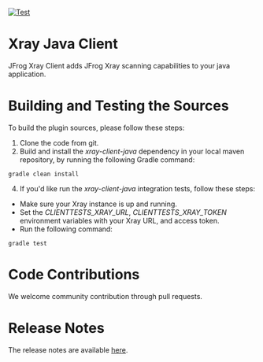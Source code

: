 [![Test](https://github.com/jfrog/xray-client-java/actions/workflows/test.yml/badge.svg)](https://github.com/jfrog/xray-client-java/actions/workflows/test.yml)

# Xray Java Client 

JFrog Xray Client adds JFrog Xray scanning capabilities to your java application.

# Building and Testing the Sources

To build the plugin sources, please follow these steps:
1. Clone the code from git.
2. Build and install the *xray-client-java* dependency in your local maven repository, by running the following Gradle command:
```
gradle clean install
```
4. If you'd like run the *xray-client-java* integration tests, follow these steps:
* Make sure your Xray instance is up and running.
* Set the *CLIENTTESTS_XRAY_URL*, *CLIENTTESTS_XRAY_TOKEN* environment variables with your Xray URL, and access token.
* Run the following command:
```
gradle test
```

# Code Contributions
We welcome community contribution through pull requests.

# Release Notes
The release notes are available [here](RELEASE.md#release-notes).
